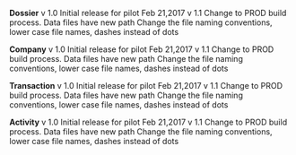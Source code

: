 **Dossier**
v 1.0 
Initial release for pilot  Feb 21,2017
v 1.1 
Change to PROD build process. Data files have new path
Change the file naming conventions, lower case file names, dashes instead of dots

**Company**
v 1.0 
Initial release for pilot  Feb 21,2017
v 1.1 
Change to PROD build process. Data files have new path
Change the file naming conventions, lower case file names, dashes instead of dots

**Transaction**
v 1.0 
Initial release for pilot  Feb 21,2017
v 1.1 
Change to PROD build process. Data files have new path
Change the file naming conventions, lower case file names, dashes instead of dots

**Activity**
v 1.0 
Initial release for pilot  Feb 21,2017
v 1.1
Change to PROD build process. Data files have new path
Change the file naming conventions, lower case file names, dashes instead of dots